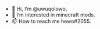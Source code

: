 - 👋 Hi, I’m @uwuqolowo.
- 👀 I’m interested in minecraft mods.
- 📫 How to reach me hewo#2055.

<!---
uwuqolowo/uwuqolowo is a ✨ special ✨ repository because its `README.md` (this file) appears on your GitHub profile.
You can click the Preview link to take a look at your changes.
--->
